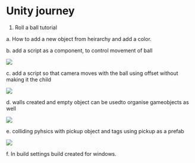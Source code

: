 # Unity journey

1. Roll a ball tutorial

a. How to add a new object from heirarchy and add a color.

b. add a script as a component, to control movement of ball

![](rollball1.gif)

c. add a script so that camera moves with the ball using offset without making it the child

![](rollball2.gif)

d. walls created and empty object can be usedto organise gameobjects as well

![](rollball3.gif)

e. colliding pyhsics with pickup object and tags using pickup as a prefab

![](rollball4.gif)

f. In build settings build created for windows.